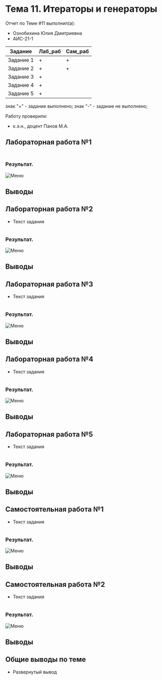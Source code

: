 # Тема 11. Итераторы и генераторы
Отчет по Теме #11 выполнил(а):
- Ознобихина Юлия Дмитриевна
- АИС-21-1

| Задание | Лаб_раб | Сам_раб |
| ------ | ------ | ------ |
| Задание 1 | + | + |
| Задание 2 | + | + |
| Задание 3 | + |   |
| Задание 4 | + |   |
| Задание 5 | + |   |


знак "+" - задание выполнено; знак "-" - задание не выполнено;

Работу проверили:
- к.э.н., доцент Панов М.А.

## Лабораторная работа №1
### 

```python

```
### Результат.
![Меню]()

## Выводы


## Лабораторная работа №2
- Текст задания
```python

```
### Результат.
![Меню]()
## Выводы

## Лабораторная работа №3
- Текст задания
```python

```
### Результат.
![Меню]()
## Выводы
  
## Лабораторная работа №4
- Текст задания
```python

```
### Результат.
![Меню]()
## Выводы

## Лабораторная работа №5
- Текст задания
```python

```
### Результат.
![Меню]()
## Выводы



## Самостоятельная работа №1
- Текст задания
```python

```
### Результат.
![Меню]()
## Выводы
  
## Самостоятельная работа №2
- Текст задания
```python

```
### Результат.
![Меню]()
## Выводы
  

## Общие выводы по теме
- Развернутый вывод

